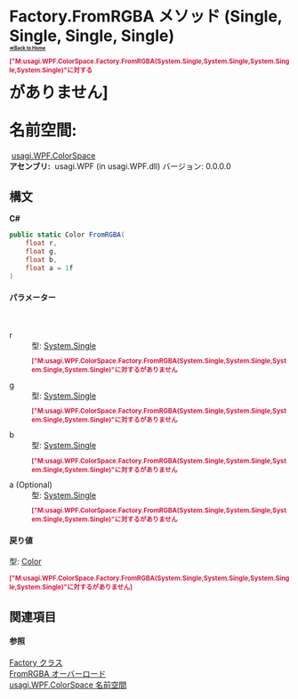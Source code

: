 # Factory.FromRGBA メソッド (Single, Single, Single, Single)<div style="font-size:30%"><a href="https://github.com/usagi/usagi.cs/blob/master/docs/Home.md">≪Back to Home</a></div><p style="color: #dc143c; font-size: 8.5pt; font-weight: bold;">["M:usagi.WPF.ColorSpace.Factory.FromRGBA(System.Single,System.Single,System.Single,System.Single)"に対する<summary>がありません]</p><strong>名前空間:</strong>
&nbsp;<a href="N_usagi_WPF_ColorSpace.md">usagi.WPF.ColorSpace</a><br /><strong>アセンブリ:</strong>
&nbsp;usagi.WPF (in usagi.WPF.dll) バージョン: 0.0.0.0

## 構文

**C#**<br />
``` C#
public static Color FromRGBA(
	float r,
	float g,
	float b,
	float a = 1f
)
```


#### パラメーター
&nbsp;<dl><dt>r</dt><dd>型: <a href="http://msdn2.microsoft.com/ja-jp/library/3www918f" target="_blank">System.Single</a><br /><p style="color: #dc143c; font-size: 8.5pt; font-weight: bold;">["M:usagi.WPF.ColorSpace.Factory.FromRGBA(System.Single,System.Single,System.Single,System.Single)"に対する<param name="r"/>がありません</p></dd><dt>g</dt><dd>型: <a href="http://msdn2.microsoft.com/ja-jp/library/3www918f" target="_blank">System.Single</a><br /><p style="color: #dc143c; font-size: 8.5pt; font-weight: bold;">["M:usagi.WPF.ColorSpace.Factory.FromRGBA(System.Single,System.Single,System.Single,System.Single)"に対する<param name="g"/>がありません</p></dd><dt>b</dt><dd>型: <a href="http://msdn2.microsoft.com/ja-jp/library/3www918f" target="_blank">System.Single</a><br /><p style="color: #dc143c; font-size: 8.5pt; font-weight: bold;">["M:usagi.WPF.ColorSpace.Factory.FromRGBA(System.Single,System.Single,System.Single,System.Single)"に対する<param name="b"/>がありません</p></dd><dt>a (Optional)</dt><dd>型: <a href="http://msdn2.microsoft.com/ja-jp/library/3www918f" target="_blank">System.Single</a><br /><p style="color: #dc143c; font-size: 8.5pt; font-weight: bold;">["M:usagi.WPF.ColorSpace.Factory.FromRGBA(System.Single,System.Single,System.Single,System.Single)"に対する<param name="a"/>がありません</p></dd></dl>

#### 戻り値
型: <a href="http://msdn2.microsoft.com/ja-jp/library/ms653055" target="_blank">Color</a><br /><p style="color: #dc143c; font-size: 8.5pt; font-weight: bold;">["M:usagi.WPF.ColorSpace.Factory.FromRGBA(System.Single,System.Single,System.Single,System.Single)"に対する<returns>がありません]</p>

## 関連項目


#### 参照
<a href="T_usagi_WPF_ColorSpace_Factory.md">Factory クラス</a><br /><a href="Overload_usagi_WPF_ColorSpace_Factory_FromRGBA.md">FromRGBA オーバーロード</a><br /><a href="N_usagi_WPF_ColorSpace.md">usagi.WPF.ColorSpace 名前空間</a><br />